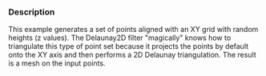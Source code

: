 ### Description


This example generates a set of points aligned with an XY grid with random heights (z values). 
The Delaunay2D filter "magically" knows how to triangulate this type of point set because it projects the points by default onto the XY axis and then performs a 2D Delaunay triangulation. 
The result is a mesh on the input points.
